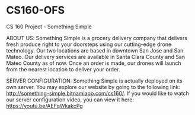 # CS160-OFS
CS 160 Project - Something Simple

ABOUT US: Something Simple is a grocery delivery company that delivers fresh produce right to your doorsteps using our cutting-edge drone technology. Our two locations are based in downtown San Jose and San Mateo. Our delivery services are available in Santa Clara County and San Mateo County as of now.  Once an order is made, our drones will launch from the nearest location to deliver your order.  

SERVER CONFIGURATION: Something Simple is actually deployed on its own server.  You may explore our website by going to the following link:
http://something-simple.bitnamiapp.com/cs160/. If you would like to watch our server configuration video, you can view it here: https://youtu.be/AEFqWkakcPg




